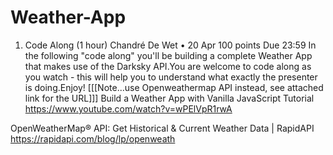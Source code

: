 # Weather-App
1) Code Along (1 hour)
Chandré De Wet
•
20 Apr
100 points
Due 23:59
In the following "code along" you'll be building a complete Weather App that makes use of the Darksky API.You are welcome to code along as you watch - this will help you to understand what exactly the presenter is doing.Enjoy!  [[[Note...use Openweathermap API instead, see attached link for the URL]]]
Build a Weather App with Vanilla JavaScript Tutorial
https://www.youtube.com/watch?v=wPElVpR1rwA

OpenWeatherMap® API: Get Historical & Current Weather Data | RapidAPI
https://rapidapi.com/blog/lp/openweath
